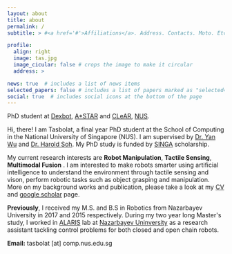 ```yaml
---
layout: about
title: about
permalink: /
subtitle: > #<a href='#'>Affiliations</a>. Address. Contacts. Moto. Etc.

profile:
  align: right
  image: tas.jpg
  image_cicular: false # crops the image to make it circular
  address: >

news: true  # includes a list of news items
selected_papers: false # includes a list of papers marked as "selected={true}"
social: true  # includes social icons at the bottom of the page
---
```


PhD student at [Dexbot](https://yan-wu.com/research/), [A\*STAR](https://www.a-star.edu.sg/) and [CLeAR](https://clear-nus.github.io/), [NUS](https://www.nus.edu.sg/).

Hi, there! I am Tasbolat, a final year PhD student at the School of Computing in the National University of Singapore (NUS). I am supervised by [Dr. Yan Wu](https://yan-wu.com/) and [Dr. Harold Soh](https://haroldsoh.com/). My PhD study is funded by [SINGA](https://www.a-star.edu.sg/Scholarships/for-graduate-studies/singapore-international-graduate-award-singa) scholarship.

My current research interests are **Robot Manipulation**, **Tactile Sensing**, **Multimodal Fusion** . I am interested to make robots smarter using artificial intelligence to understand the environment through tactile sensing and vison, perform robotic tasks such as object grasping and manipulation. More on my background works and publication, please take a look at my [CV](/assets/pdf/CV.pdf) and [google scholar](https://scholar.google.com/citations?user=hMOU2dUAAAAJ&hl=en&oi=ao) page.

**Previously**, I received my M.S. and B.S in Robotics from Nazarbayev University in 2017 and 2015 respectively. During my two year long Master's study, I worked in [ALARIS](https://www.alaris.kz/) lab at [Nazarbayev Uninversity](https://nu.edu.kz/) as a research assistant tackling control problems for both closed and open chain robots. 

**Email:** tasbolat [at] comp.nus.edu.sg

<!-- 
Write your biography here. Tell the world about yourself. Link to your favorite [subreddit](http://reddit.com). You can put a picture in, too. The code is already in, just name your picture `prof_pic.jpg` and put it in the `img/` folder.

Put your address / P.O. box / other info right below your picture. You can also disable any these elements by editing `profile` property of the YAML header of your `_pages/about.md`. Edit `_bibliography/papers.bib` and Jekyll will render your [publications page](/al-folio/publications/) automatically.

Link to your social media connections, too. This theme is set up to use [Font Awesome icons](http://fortawesome.github.io/Font-Awesome/) and [Academicons](https://jpswalsh.github.io/academicons/), like the ones below. Add your Facebook, Twitter, LinkedIn, Google Scholar, or just disable all of them. -->
